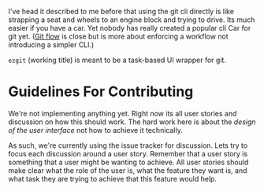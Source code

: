 I've head it described to me before that using the git cli directly is like strapping a seat and wheels to an engine block and trying to drive. Its much easier if you have a car. Yet nobody has really created a popular cli Car for git yet. ([Git flow](http://datasift.github.io/gitflow/IntroducingGitFlow.html) is close but is more about enforcing a workflow not introducing a simpler CLI.)

`ezgit` (working title) is meant to be a task-based UI wrapper for git.

# Guidelines For Contributing

We're not implementing anything yet. Right now its all user stories and discussion on how this should work. The hard work here is about the *design of the user interface* not how to achieve it technically.

As such, we're currently using the issue tracker for discussion. Lets try to focus each discussion around a user story. Remember that a user story is something that a user might be wanting to achieve. All user stories should make clear what the role of the user is, what the feature they want is, and what task they are trying to achieve that this feature would help.

